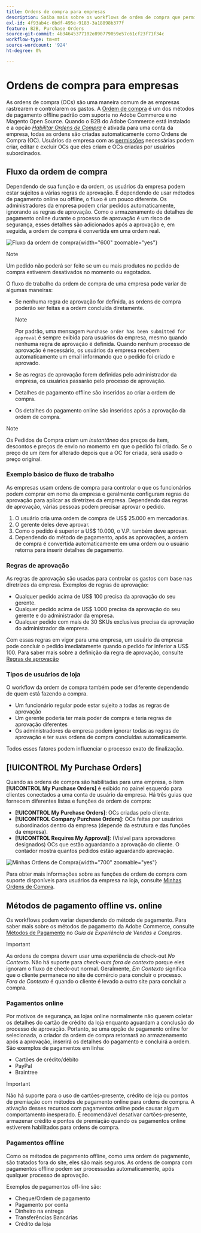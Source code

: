 ```yaml
---
title: Ordens de compra para empresas
description: Saiba mais sobre os workflows de ordem de compra que permitem que as empresas rastreiem e controlem os gastos.
exl-id: 4f93ab4c-6bdf-495e-9183-3a18898b377f
feature: B2B, Purchase Orders
source-git-commit: 4b34645377102e890779059e57c61cf23f71f34c
workflow-type: tm+mt
source-wordcount: '924'
ht-degree: 0%

---
```


# Ordens de compra para empresas

As ordens de compra (OCs) são uma maneira comum de as empresas rastrearem e controlarem os gastos. A [Ordem de compra](../stores-purchase/purchase-order.md) é um dos métodos de pagamento offline padrão com suporte no Adobe Commerce e no Magento Open Source. Quando o B2B do Adobe Commerce está instalado e a opção [_Habilitar Ordens de Compra_](account-company-manage.md#advanced-settings) é ativada para uma conta da empresa, todas as ordens são criadas automaticamente como Ordens de Compra (OC). Usuários da empresa com as [permissões](account-company-roles-permissions.md) necessárias podem criar, editar e excluir OCs que eles criam e OCs criadas por usuários subordinados.

## Fluxo da ordem de compra

Dependendo de sua função e da ordem, os usuários da empresa podem estar sujeitos a várias regras de aprovação. E dependendo de usar métodos de pagamento online ou offline, o fluxo é um pouco diferente. Os administradores da empresa podem criar pedidos automaticamente, ignorando as regras de aprovação. Como o armazenamento de detalhes de pagamento online durante o processo de aprovação é um risco de segurança, esses detalhes são adicionados após a aprovação e, em seguida, a ordem de compra é convertida em uma ordem real.

![Fluxo da ordem de compra](./assets/purchase-order-flow.png){width="600" zoomable="yes"}

>[!NOTE]
>
>Um pedido não poderá ser feito se um ou mais produtos no pedido de compra estiverem desativados no momento ou esgotados.

O fluxo de trabalho da ordem de compra de uma empresa pode variar de algumas maneiras:

- Se nenhuma regra de aprovação for definida, as ordens de compra poderão ser feitas e a ordem concluída diretamente.

  >[!NOTE]
  >
  >Por padrão, uma mensagem `Purchase order has been submitted for approval` é sempre exibida para usuários da empresa, mesmo quando nenhuma regra de aprovação é definida. Quando nenhum processo de aprovação é necessário, os usuários da empresa recebem automaticamente um email informando que o pedido foi criado e aprovado.

- Se as regras de aprovação forem definidas pelo administrador da empresa, os usuários passarão pelo processo de aprovação.
- Detalhes de pagamento offline são inseridos ao criar a ordem de compra.
- Os detalhes do pagamento online são inseridos após a aprovação da ordem de compra.

>[!NOTE]
>
>Os Pedidos de Compra criam um _instantâneo_ dos preços de item, descontos e preços de envio no momento em que o pedido foi criado. Se o preço de um item for alterado depois que a OC for criada, será usado o preço original.

### Exemplo básico de fluxo de trabalho

As empresas usam ordens de compra para controlar o que os funcionários podem comprar em nome da empresa e geralmente configuram regras de aprovação para aplicar as diretrizes da empresa. Dependendo das regras de aprovação, várias pessoas podem precisar aprovar o pedido.

1. O usuário cria uma ordem de compra de US$ 25.000 em mercadorias.
1. O gerente deles deve aprovar.
1. Como o pedido é superior a US$ 10.000, o V.P. também deve aprovar.
1. Dependendo do método de pagamento, após as aprovações, a ordem de compra é convertida automaticamente em uma ordem ou o usuário retorna para inserir detalhes de pagamento.

### Regras de aprovação

As regras de aprovação são usadas para controlar os gastos com base nas diretrizes da empresa. Exemplos de regras de aprovação:

- Qualquer pedido acima de US$ 100 precisa da aprovação do seu gerente.
- Qualquer pedido acima de US$ 1.000 precisa da aprovação do seu gerente e do administrador da empresa.
- Qualquer pedido com mais de 30 SKUs exclusivas precisa da aprovação do administrador da empresa.

Com essas regras em vigor para uma empresa, um usuário da empresa pode concluir o pedido imediatamente quando o pedido for inferior a US$ 100. Para saber mais sobre a definição da regra de aprovação, consulte [Regras de aprovação](account-dashboard-approval-rules.md)

### Tipos de usuários de loja

O workflow da ordem de compra também pode ser diferente dependendo de quem está fazendo a compra.

- Um funcionário regular pode estar sujeito a todas as regras de aprovação
- Um gerente poderia ter mais poder de compra e teria regras de aprovação diferentes
- Os administradores da empresa podem ignorar todas as regras de aprovação e ter suas ordens de compra concluídas automaticamente.

Todos esses fatores podem influenciar o processo exato de finalização.

## [!UICONTROL My Purchase Orders]

Quando as ordens de compra são habilitadas para uma empresa, o item **[!UICONTROL My Purchase Orders]** é exibido no painel esquerdo para clientes conectados a uma conta de usuário da empresa. Há três guias que fornecem diferentes listas e funções de ordem de compra:

- **[!UICONTROL My Purchase Orders]**: OCs criadas pelo cliente.
- **[!UICONTROL Company Purchase Orders]**: OCs feitas por usuários subordinados dentro da empresa (depende da estrutura e das funções da empresa).
- **[!UICONTROL Requires My Approval]**: (Visível para aprovadores designados) OCs que estão aguardando a aprovação do cliente. O contador mostra quantos pedidos estão aguardando aprovação.

![Minhas Ordens de Compra](./assets/account-dashboard-my-purchase-orders.png){width="700" zoomable="yes"}

Para obter mais informações sobre as funções de ordem de compra com suporte disponíveis para usuários da empresa na loja, consulte [Minhas Ordens de Compra](account-dashboard-my-purchase-orders.md).

## Métodos de pagamento offline vs. online

Os workflows podem variar dependendo do método de pagamento. Para saber mais sobre os métodos de pagamento da Adobe Commerce, consulte [Métodos de Pagamento](../stores-purchase/payments.md) no _Guia de Experiência de Vendas e Compras_.

>[!IMPORTANT]
>
>As ordens de compra devem usar uma experiência de check-out _No Contexto_. Não há suporte para _check-outs fora de contexto_ porque eles ignoram o fluxo de check-out normal. Geralmente, _Em Contexto_ significa que o cliente permanece no site de comércio para concluir o processo. _Fora de Contexto_ é quando o cliente é levado a outro site para concluir a compra.

### Pagamentos online

Por motivos de segurança, as lojas online normalmente não querem coletar os detalhes do cartão de crédito da loja enquanto aguardam a conclusão do processo de aprovação. Portanto, se uma opção de pagamento online for selecionada, o criador da ordem de compra retornará ao armazenamento após a aprovação, inserirá os detalhes do pagamento e concluirá a ordem. São exemplos de pagamentos em linha:

- Cartões de crédito/débito
- PayPal
- Braintree

>[!IMPORTANT]
>
>Não há suporte para o uso de cartões-presente, crédito de loja ou pontos de premiação com métodos de pagamento online para ordens de compra. A ativação desses recursos com pagamentos online pode causar algum comportamento inesperado. É recomendável desativar cartões-presente, armazenar crédito e pontos de premiação quando os pagamentos online estiverem habilitados para ordens de compra.

### Pagamentos offline

Como os métodos de pagamento offline, como uma ordem de pagamento, são tratados fora do site, eles são mais seguros. As ordens de compra com pagamentos offline podem ser processadas automaticamente, após qualquer processo de aprovação.

Exemplos de pagamentos off-line são:

- Cheque/Ordem de pagamento
- Pagamento por conta
- Dinheiro na entrega
- Transferências Bancárias
- Crédito da loja
